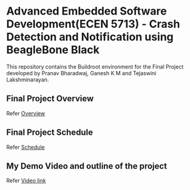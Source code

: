 # Advanced Embedded Software Development(ECEN 5713) - Crash Detection and Notification using BeagleBone Black
This repository contains the Buildroot environment for the Final Project developed by Pranav Bharadwaj, Ganesh K M and Tejaswini Lakshminarayan.

## Final Project Overview
Refer [Overview](https://github.com/cu-ecen-aeld/final-project-TejaswiniLakshminarayan/wiki/Project-Overview)

## Final Project Schedule
Refer [Schedule](https://github.com/cu-ecen-aeld/final-project-TejaswiniLakshminarayan/wiki/Schedule)

## My Demo Video and outline of the project
Refer [Video link](https://github.com/cu-ecen-aeld/final-project-TejaswiniLakshminarayan/wiki/Tejaswini's-Final-Project-Video)
